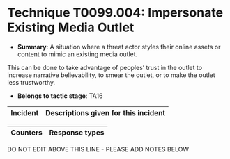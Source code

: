 # Technique T0099.004: Impersonate Existing Media Outlet

* **Summary**: A situation where a threat actor styles their online assets or content to mimic an existing media outlet.

This can be done to take advantage of peoples’ trust in the outlet to increase narrative believability, to smear the outlet, or to make the outlet less trustworthy.

* **Belongs to tactic stage**: TA16


| Incident | Descriptions given for this incident |
| -------- | -------------------- |



| Counters | Response types |
| -------- | -------------- |


DO NOT EDIT ABOVE THIS LINE - PLEASE ADD NOTES BELOW